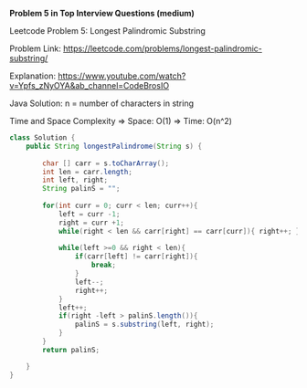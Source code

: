 **Problem 5 in Top Interview Questions (medium)**

 Leetcode Problem 5: Longest Palindromic Substring 

Problem Link: https://leetcode.com/problems/longest-palindromic-substring/

Explanation: https://www.youtube.com/watch?v=Ypfs_zNyOYA&ab_channel=CodeBrosIO


 Java Solution: 
    n = number of characters in string
    
Time and Space Complexity
    => Space: O(1)
    => Time: O(n^2)

```java
class Solution {
    public String longestPalindrome(String s) {
        
        char [] carr = s.toCharArray();
        int len = carr.length;
        int left, right;
        String palinS = ""; 
        
        for(int curr = 0; curr < len; curr++){
            left = curr -1;
            right = curr +1;
            while(right < len && carr[right] == carr[curr]){ right++; }
            
            while(left >=0 && right < len){
                if(carr[left] != carr[right]){
                    break;
                }
                left--;
                right++;
            }
            left++;
            if(right -left > palinS.length()){
                palinS = s.substring(left, right);
            }
        }
        return palinS;

    }
}
```
